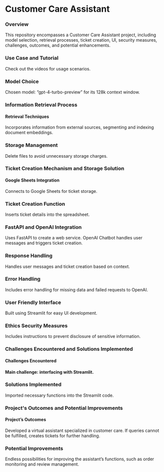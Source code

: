 # Customer Care Assistant
### Overview
This repository encompasses a Customer Care Assistant project, including model selection, retrieval processes, ticket creation, UI, security measures, challenges, outcomes, and potential enhancements.

### Use Case and Tutorial
Check out the videos for usage scenarios.

### Model Choice
Chosen model: “gpt-4-turbo-preview” for its 128k context window.

### Information Retrieval Process
#### Retrieval Techniques
Incorporates information from external sources, segmenting and indexing document embeddings.

### Storage Management
Delete files to avoid unnecessary storage charges.

### Ticket Creation Mechanism and Storage Solution
#### Google Sheets Integration
Connects to Google Sheets for ticket storage.

### Ticket Creation Function
Inserts ticket details into the spreadsheet.

### FastAPI and OpenAI Integration
Uses FastAPI to create a web service. OpenAI Chatbot handles user messages and triggers ticket creation.

### Response Handling
Handles user messages and ticket creation based on context.

### Error Handling
Includes error handling for missing data and failed requests to OpenAI.

### User Friendly Interface
Built using Streamlit for easy UI development.

### Ethics Security Measures
Includes instructions to prevent disclosure of sensitive information.

### Challenges Encountered and Solutions Implemented
#### Challenges Encountered
#### Main challenge: interfacing with Streamlit.

### Solutions Implemented
Imported necessary functions into the Streamlit code.

### Project's Outcomes and Potential Improvements
#### Project’s Outcomes
Developed a virtual assistant specialized in customer care. If queries cannot be fulfilled, creates tickets for further handling.

### Potential Improvements
Endless possibilities for improving the assistant’s functions, such as order monitoring and review management.
